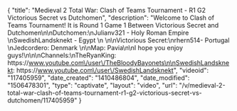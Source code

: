 {
    "title": "Medieval 2 Total War: Clash of Teams Tournament - R1 G2 Victorious Secret  vs Dutchomen",
    "description": "Welcome to Clash of Teams Tournament!  It is Round 1 Game 1 Between Victorious Secret and Dutchomen\n\nDutchomen:\nJulianv321 - Holy Roman Empire \nSwedishLandsknekt - Egypt \n \n\nVictorious Secret:\nrhern514- Portugal \nJedcordero: Denmark \n\nMap: Pavia\n\nI hope you enjoy guys!\n\n\nChannels:\nTheRyanKing: https:\/\/www.youtube.com\/user\/TheBloodyBayonets\n\nSwedishLandsknekt: https:\/\/www.youtube.com\/user\/SwedishLandsknekt",
    "videoid": "117405959",
    "date_created": "1410486804",
    "date_modified": "1506478301",
    "type": "captivate",
    "layout": "video",
    "url": "\/v\/medieval-2-total-war-clash-of-teams-tournament-r1-g2-victorious-secret-vs-dutchomen\/117405959"
}